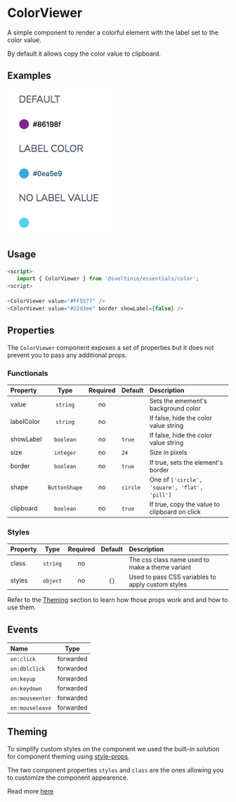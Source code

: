 # ColorViewer

A simple component to render a colorful element with the label set to the color value.

By default it allows copy the color value to clipboard.

## Examples

<img src="./assets/images/showcase.png" alt="ColorViewer - Showcase" />

## Usage

```html
<script>
   import { ColorViewer } from '@sveltinio/essentials/color';
<script>

<ColorViewer value="#FF5577" />
<ColorViewer value="#22d3ee" border showLabel={false} />
```

## Properties

The `ColorViewer` component exposes a set of properties but it does not prevent you to pass any additional props.

### Functionals

| Property   |  Type         | Required | Default | Description                                    |
| :--------- | :-----------: | :------: | :------ | :--------------------------------------------- |
| value      | `string`      |    no    |         | Sets the emement's background color            |
| labelColor | `string`      |    no    |         | If false, hide the color value string          |
| showLabel  | `boolean`     |    no    | `true`  | If false, hide the color value string          |
| size       | `integer`     |    no    | `24`    | Size in pixels                                 |
| border     | `boolean`     |    no    | `true`  | If true, sets the element's border             |
| shape      | `ButtonShape` |    no   | `circle` | One of `['circle', 'square', 'flat', 'pill']`  |
| clipboard  | `boolean`     |    no    | `true`  | If true, copy the value to clipboard on click  |

### Styles

| Property |  Type     | Required | Default | Description                                       |
| :------- | :-------: | :------: | :-----: | :------------------------------------------------ |
| class    | `string`  |    no    |         | The css class name used to make a theme variant   |
| styles   | `object`  |    no    | `{}`    | Used to pass CSS variables to apply custom styles |

Refer to the [Theming](#theming) section to learn how those props work and and how to use them.

## Events

| Name            |  Type     |
| :-------------- | :-------: |
| `on:click`      | forwarded |
| `on:dblclick`   | forwarded |
| `on:keyup`      | forwarded |
| `on:keydown`    | forwarded |
| `on:mouseenter` | forwarded |
| `on:mouseleave` | forwarded |

## Theming

To simplify custom styles on the component we used the built-in solution for component theming using [style-props].

The two component properties `styles` and `class` are the ones allowing you to customize the component appearence.

Read more [here](./THEMING.md)

<!-- Resources -->
[style-props]: https://svelte.dev/docs#template-syntax-component-directives---style-props
